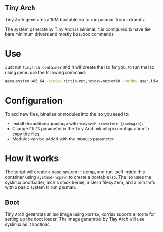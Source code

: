 Tiny Arch
---------

Tiny Arch generates a 10M bootable iso to run pacman from initramfs.

The system generate by Tiny Arch is minimal, it is configured to have the bare
minimum drivers and mostly busybox commands.

# Use

Just run `tinyarch container` and it will create the iso for you, to run the
iso using qemu use the following command:

```sh
qemu-system-x86_64 -device virtio-net,netdev=network0 -netdev user,id=network0 -boot order=d -cdrom tinyarch.iso
```

# Configuration

To add new files, binaries or modules into the iso you need to:

- Install the aditional package with `tinyarch container {packages}`.
- Change `FILES` parameter in the Tiny Arch mkinitcpio configuration to copy
  the files.
- Modules can be added with the `MODULES` parameter.

# How it works

The script will create a base system in /temp, and run itself inside this
container using `systemd-nspawn` to create a bootable iso. The iso uses the
syslinux bootloader, arch's stock kernel, a clean filesystem, and a initramfs
with a basic system to run pacman.

## Boot

Tiny Arch generates an iso image using xorriso, xorriso suports el torito for
setting up the boot loader. The image generated by Tiny Arch will use syslinux
as it bootload.
